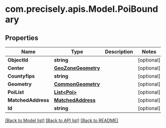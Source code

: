 # com.precisely.apis.Model.PoiBoundary
## Properties

Name | Type | Description | Notes
------------ | ------------- | ------------- | -------------
**ObjectId** | **string** |  | [optional] 
**Center** | [**GeoZoneGeometry**](GeoZoneGeometry.md) |  | [optional] 
**Countyfips** | **string** |  | [optional] 
**Geometry** | [**CommonGeometry**](CommonGeometry.md) |  | [optional] 
**PoiList** | [**List&lt;Poi&gt;**](Poi.md) |  | [optional] 
**MatchedAddress** | [**MatchedAddress**](MatchedAddress.md) |  | [optional] 
**Id** | **string** |  | [optional] 

[[Back to Model list]](../README.md#documentation-for-models) [[Back to API list]](../README.md#documentation-for-api-endpoints) [[Back to README]](../README.md)

